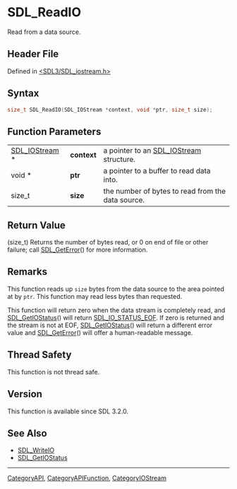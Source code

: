 # SDL_ReadIO

Read from a data source.

## Header File

Defined in [<SDL3/SDL_iostream.h>](https://github.com/libsdl-org/SDL/blob/main/include/SDL3/SDL_iostream.h)

## Syntax

```c
size_t SDL_ReadIO(SDL_IOStream *context, void *ptr, size_t size);
```

## Function Parameters

|                                |             |                                                         |
| ------------------------------ | ----------- | ------------------------------------------------------- |
| [SDL_IOStream](SDL_IOStream) * | **context** | a pointer to an [SDL_IOStream](SDL_IOStream) structure. |
| void *                         | **ptr**     | a pointer to a buffer to read data into.                |
| size_t                         | **size**    | the number of bytes to read from the data source.       |

## Return Value

(size_t) Returns the number of bytes read, or 0 on end of file or other
failure; call [SDL_GetError](SDL_GetError)() for more information.

## Remarks

This function reads up `size` bytes from the data source to the area
pointed at by `ptr`. This function may read less bytes than requested.

This function will return zero when the data stream is completely read, and
[SDL_GetIOStatus](SDL_GetIOStatus)() will return
[SDL_IO_STATUS_EOF](SDL_IO_STATUS_EOF). If zero is returned and the stream
is not at EOF, [SDL_GetIOStatus](SDL_GetIOStatus)() will return a different
error value and [SDL_GetError](SDL_GetError)() will offer a human-readable
message.

## Thread Safety

This function is not thread safe.

## Version

This function is available since SDL 3.2.0.

## See Also

- [SDL_WriteIO](SDL_WriteIO)
- [SDL_GetIOStatus](SDL_GetIOStatus)

----
[CategoryAPI](CategoryAPI), [CategoryAPIFunction](CategoryAPIFunction), [CategoryIOStream](CategoryIOStream)

